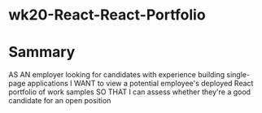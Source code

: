 # wk20-React-React-Portfolio

# Sammary

AS AN employer looking for candidates with experience building single-page applications
I WANT to view a potential employee's deployed React portfolio of work samples
SO THAT I can assess whether they're a good candidate for an open position
